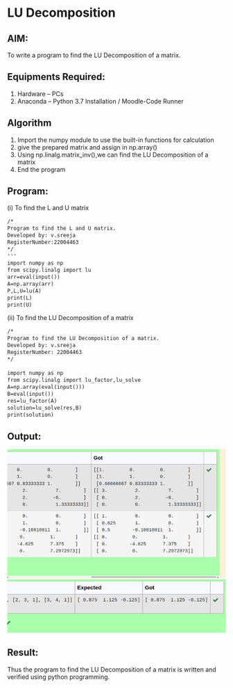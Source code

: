 # LU Decomposition 

## AIM:
To write a program to find the LU Decomposition of a matrix.

## Equipments Required:
1. Hardware – PCs
2. Anaconda – Python 3.7 Installation / Moodle-Code Runner

## Algorithm
1. Import the numpy module to use the built-in functions for calculation
2. give the prepared matrix and assign in np.array()
3. Using np.linalg.matrix_inv(),we can find the LU Decomposition of a matrix
4. End the program

## Program:
(i) To find the L and U matrix
```
/*
Program to find the L and U matrix.
Developed by: v.sreeja
RegisterNumber:22004463 
*/
'''
import numpy as np
from scipy.linalg import lu
arr=eval(input())
A=np.array(arr)
P,L,U=lu(A)
print(L)
print(U)
```
(ii) To find the LU Decomposition of a matrix
```
/*
Program to find the LU Decomposition of a matrix.
Developed by: v.sreeja
RegisterNumber: 22004463
*/

import numpy as np
from scipy.linalg import lu_factor,lu_solve
A=np.array(eval(input()))
B=eval(input())
res=lu_factor(A)
solution=lu_solve(res,B)
print(solution)
```

## Output:
![output](Screenshot%20from%202023-01-25%2020-23-21.png)
![output](Screenshot%20from%202023-01-25%2020-23-32.png)


## Result:
Thus the program to find the LU Decomposition of a matrix is written and verified using python programming.

